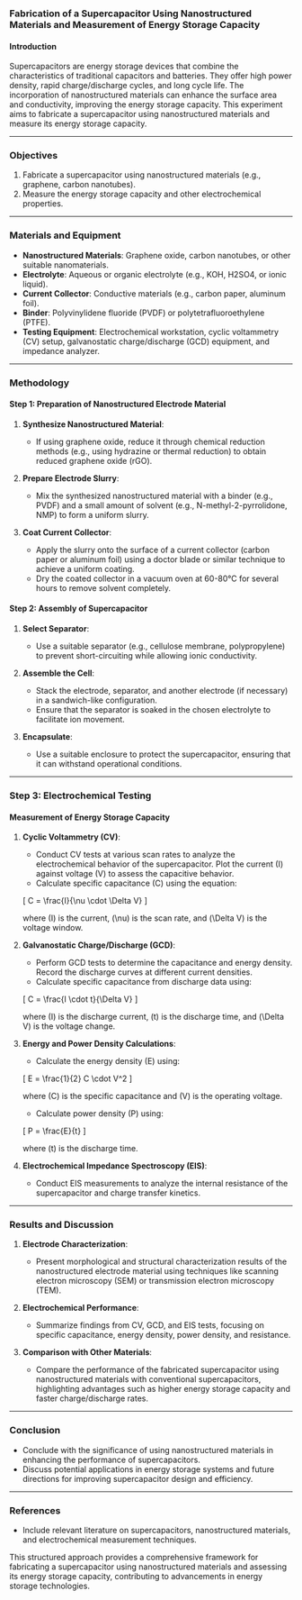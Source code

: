 ### Fabrication of a Supercapacitor Using Nanostructured Materials and Measurement of Energy Storage Capacity

#### Introduction
Supercapacitors are energy storage devices that combine the characteristics of traditional capacitors and batteries. They offer high power density, rapid charge/discharge cycles, and long cycle life. The incorporation of nanostructured materials can enhance the surface area and conductivity, improving the energy storage capacity. This experiment aims to fabricate a supercapacitor using nanostructured materials and measure its energy storage capacity.

---

### Objectives
1. Fabricate a supercapacitor using nanostructured materials (e.g., graphene, carbon nanotubes).
2. Measure the energy storage capacity and other electrochemical properties.

---

### Materials and Equipment
- **Nanostructured Materials**: Graphene oxide, carbon nanotubes, or other suitable nanomaterials.
- **Electrolyte**: Aqueous or organic electrolyte (e.g., KOH, H2SO4, or ionic liquid).
- **Current Collector**: Conductive materials (e.g., carbon paper, aluminum foil).
- **Binder**: Polyvinylidene fluoride (PVDF) or polytetrafluoroethylene (PTFE).
- **Testing Equipment**: Electrochemical workstation, cyclic voltammetry (CV) setup, galvanostatic charge/discharge (GCD) equipment, and impedance analyzer.

---

### Methodology

#### Step 1: Preparation of Nanostructured Electrode Material
1. **Synthesize Nanostructured Material**:
   - If using graphene oxide, reduce it through chemical reduction methods (e.g., using hydrazine or thermal reduction) to obtain reduced graphene oxide (rGO).

2. **Prepare Electrode Slurry**:
   - Mix the synthesized nanostructured material with a binder (e.g., PVDF) and a small amount of solvent (e.g., N-methyl-2-pyrrolidone, NMP) to form a uniform slurry.

3. **Coat Current Collector**:
   - Apply the slurry onto the surface of a current collector (carbon paper or aluminum foil) using a doctor blade or similar technique to achieve a uniform coating.
   - Dry the coated collector in a vacuum oven at 60-80°C for several hours to remove solvent completely.

#### Step 2: Assembly of Supercapacitor
1. **Select Separator**:
   - Use a suitable separator (e.g., cellulose membrane, polypropylene) to prevent short-circuiting while allowing ionic conductivity.

2. **Assemble the Cell**:
   - Stack the electrode, separator, and another electrode (if necessary) in a sandwich-like configuration.
   - Ensure that the separator is soaked in the chosen electrolyte to facilitate ion movement.

3. **Encapsulate**:
   - Use a suitable enclosure to protect the supercapacitor, ensuring that it can withstand operational conditions.

---

### Step 3: Electrochemical Testing

#### Measurement of Energy Storage Capacity
1. **Cyclic Voltammetry (CV)**:
   - Conduct CV tests at various scan rates to analyze the electrochemical behavior of the supercapacitor. Plot the current (I) against voltage (V) to assess the capacitive behavior.
   - Calculate specific capacitance (C) using the equation:

   \[
   C = \frac{I}{\nu \cdot \Delta V}
   \]

   where \(I\) is the current, \(\nu\) is the scan rate, and \(\Delta V\) is the voltage window.

2. **Galvanostatic Charge/Discharge (GCD)**:
   - Perform GCD tests to determine the capacitance and energy density. Record the discharge curves at different current densities.
   - Calculate specific capacitance from discharge data using:

   \[
   C = \frac{I \cdot t}{\Delta V}
   \]

   where \(I\) is the discharge current, \(t\) is the discharge time, and \(\Delta V\) is the voltage change.

3. **Energy and Power Density Calculations**:
   - Calculate the energy density (E) using:

   \[
   E = \frac{1}{2} C \cdot V^2
   \]

   where \(C\) is the specific capacitance and \(V\) is the operating voltage.

   - Calculate power density (P) using:

   \[
   P = \frac{E}{t}
   \]

   where \(t\) is the discharge time.

4. **Electrochemical Impedance Spectroscopy (EIS)**:
   - Conduct EIS measurements to analyze the internal resistance of the supercapacitor and charge transfer kinetics. 

---

### Results and Discussion
1. **Electrode Characterization**:
   - Present morphological and structural characterization results of the nanostructured electrode material using techniques like scanning electron microscopy (SEM) or transmission electron microscopy (TEM).

2. **Electrochemical Performance**:
   - Summarize findings from CV, GCD, and EIS tests, focusing on specific capacitance, energy density, power density, and resistance.

3. **Comparison with Other Materials**:
   - Compare the performance of the fabricated supercapacitor using nanostructured materials with conventional supercapacitors, highlighting advantages such as higher energy storage capacity and faster charge/discharge rates.

---

### Conclusion
- Conclude with the significance of using nanostructured materials in enhancing the performance of supercapacitors.
- Discuss potential applications in energy storage systems and future directions for improving supercapacitor design and efficiency.

---

### References
- Include relevant literature on supercapacitors, nanostructured materials, and electrochemical measurement techniques.

This structured approach provides a comprehensive framework for fabricating a supercapacitor using nanostructured materials and assessing its energy storage capacity, contributing to advancements in energy storage technologies.